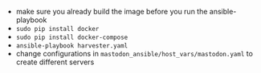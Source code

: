 - make sure you already build the image before you run the ansible-playbook
- `sudo pip install docker`
- `sudo pip install docker-compose`
- `ansible-playbook harvester.yaml`
- change configurations in `mastodon_ansible/host_vars/mastodon.yaml` to create different servers
